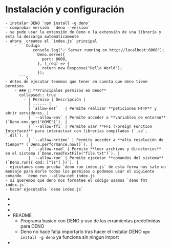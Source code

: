 # Instalación y configuración
	- instalar DENO `npm install -g deno`
	- comprobar versión  `deno --version`
	- se pude usar la extensión de Deno o la extensión de una librería y esta la descarga automáticamente
	- ahora  creamos el `index.js` principal
		- ```Codigo  
		  		console.log("✅ Server running on http://localhost:8000");
		          Deno.serve({
		            port: 8000,
		          }, (_req) => {
		            return new Response("Hello World");
		          });
		  ```ç
	- Antes de ejecutar tenemos que tener en cuenta que deno tiene permisos
		- ### 📌 **Principales permisos en Deno**
		  collapsed:: true
			- | Permiso | Descripción |
			  | ------ |
			  | `allow-net`   | Permite realizar **peticiones HTTP** y abrir servidores. |
			  | `--allow-env` | Permite acceder a **variables de entorno** (`Deno.env.get("HOME")`). |
			  | `--allow-ffi` | Permite usar **FFI (Foreign Function Interface)** para interactuar con librerías compiladas (`.so`, `.dll`). |
			  | `--allow-hrtime` | Permite acceder a **alta resolución de tiempo** (`Deno.performance.now()`). |
			  | `--allow-read` | Permite **leer archivos y directorios** en el sistema (`Deno.readTextFile("file.txt")`). |
			  | `--allow-run` | Permite ejecutar **comandos del sistema** (`Deno.run({ cmd: ["ls"] })`). |
	- ejecutamos como prueba `deno run index.js` de esta forma nos sale un mensaje para darle todos los permisos o podemos usar el siguiente comando  `deno run --allow-net index.js `
	- si queremos que deno nos formatee el código usamos `deno fmt index.js`
	- hacer ejecutable `deno index.js`
-
-
-
- README
	- Programa basico con DENO y uso de las erramientas predefinidas para DENO
	- Deno no hace falta importarlo tras hacer el instalar DENO `npm install -g deno`  ya funciona sin ningun import
-